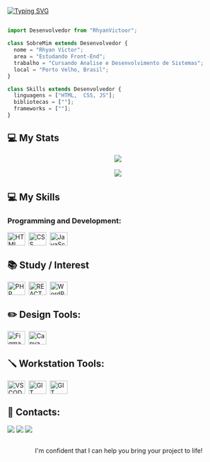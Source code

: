 [![Typing SVG](https://readme-typing-svg.herokuapp.com?color=007FFF&size=35&center=true&vCenter=true&width=1000&lines=Welcome+to+my+GitHub+profile!;My+name+is+Rhyan+Victor+;I'm+Front-end+Developer+Student)](https://git.io/typing-svg)

##

```js
import Desenvolvedor from "RhyanVictoor";

class SobreMim extends Desenvolvedor {
  nome = "Rhyan Victor";
  area = "Estudando Front-End";
  trabalho = "Cursando Analise e Desenvolvimento de Sistemas";
  local = "Porto Velho, Brasil";
}

class Skills extends Desenvolvedor {
  linguagens = ["HTML,  CSS, JS"];
  bibliotecas = [""];
  frameworks = [""];
}
```

## 💻 My Stats
<div align=center> 
  <img src= "https://github-readme-stats.vercel.app/api?username=RhyanVictoor&show_icons=true&theme=transparent&locale=pt-br" />&nbsp; 
  
  <img src= "https://github-readme-stats.vercel.app/api/top-langs/?username=RhyanVictoor&layout=compact&theme=transparent&locale=pt-br" />&nbsp;
</div>

<div style=display: inline_block"> 
  
  ## 💻 My Skills
  
  ### Programming and Development:

  <img align="center" alt="HTML" height="30" width="40" src="https://cdn.jsdelivr.net/gh/devicons/devicon@latest/icons/html5/html5-original.svg">&nbsp; 
  <img align="center" alt="CSS" height="30" width="40" src="https://cdn.jsdelivr.net/gh/devicons/devicon@latest/icons/css3/css3-original.svg">&nbsp;
  <img align="center" alt="JavaScript" height="30" width="40" src="https://cdn.jsdelivr.net/gh/devicons/devicon@latest/icons/javascript/javascript-original.svg">&nbsp;
  
  ## 📚 Study / Interest

  <img align="center" alt="PHP" height="30" width="40" src="https://cdn.jsdelivr.net/gh/devicons/devicon@latest/icons/php/php-original.svg">&nbsp;
  <img align="center" alt="REACT" height="30" width="40" src="https://cdn.jsdelivr.net/gh/devicons/devicon@latest/icons/react/react-original.svg">&nbsp;
  <img align="center" alt="WordPress" height="30" width="40" src="https://cdn.jsdelivr.net/gh/devicons/devicon@latest/icons/wordpress/wordpress-original.svg">&nbsp;

  ## ✏️ Design Tools:

  <img align="center" alt="Figma" height="30" width="40" src="https://cdn.jsdelivr.net/gh/devicons/devicon@latest/icons/figma/figma-original.svg">&nbsp;
  <img align="center" alt="Canva" height="30" width="40" src="https://cdn.jsdelivr.net/gh/devicons/devicon@latest/icons/canva/canva-original.svg">&nbsp;

  ## 🪛 Workstation Tools:

  <img align="center" alt="VS CODE" height="30" width="40" src="https://cdn.jsdelivr.net/gh/devicons/devicon@latest/icons/vscode/vscode-original.svg">&nbsp;
  <img align="center" alt="GIT HUB" height="30" width="40" src="https://cdn.jsdelivr.net/gh/devicons/devicon@latest/icons/github/github-original.svg">&nbsp;
  <img align="center" alt="GIT" height="30" width="40" src="https://cdn.jsdelivr.net/gh/devicons/devicon@latest/icons/git/git-original.svg">&nbsp;

</div>

  ## 📱 Contacts:

  <div> 
    <a href="https://instagram.com/rhyan_victo" target="_blank"><img src="https://img.shields.io/badge/-Instagram-%23E4405F?style=for-the-badge&logo=instagram&logoColor=white" target="_blank"></a>
    <a href = "mailto:rhyanv.lemosbarroso@gmail.com"><img src="https://img.shields.io/badge/-Gmail-%23333?style=for-the-badge&logo=gmail&logoColor=white" target="_blank"></a>
    <a href="https://www.linkedin.com/in/rhyanvictor/" target="_blank"><img src="https://img.shields.io/badge/-LinkedIn-%230077B5?style=for-the-badge&logo=linkedin&logoColor=white" target="_blank"></a> 
  </div>

##

<p align="center">I'm confident that I can help you bring your project to life!</p>
